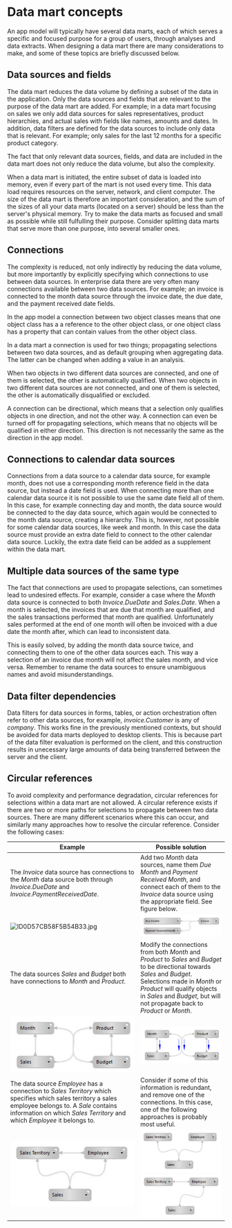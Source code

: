 # Data mart concepts

An app model will typically have several data marts, each of which serves a specific and focused purpose for a group of users, through analyses and data extracts. When designing a data mart there are many considerations to make, and some of these topics are briefly discussed below.

## Data sources and fields
 
The data mart reduces the data volume by defining a subset of the data in the application. Only the data sources and fields that are relevant to the purpose of the data mart are added. For example; in a data mart focusing on sales we only add data sources for sales representatives, product hierarchies, and actual sales with fields like names, amounts and dates. In addition, data filters are defined for the data sources to include only data that is relevant. For example; only sales for the last 12 months for a specific product category.

The fact that only relevant data sources, fields, and data are included in the data mart does not only reduce the data volume, but also the complexity.

When a data mart is initiated, the entire subset of data is loaded into memory, even if every part of the mart is not used every time. This data load requires resources on the server, network, and client computer. The size of the data mart is therefore an important consideration, and the sum of the sizes of all your data marts (located on a server) should be less than the server's physical memory. Try to make the data marts as focused and small as possible while still fulfulling their purpose. Consider splitting data marts that serve more than one purpose, into several smaller ones.

## Connections

The complexity is reduced, not only indirectly by reducing the data volume, but more importantly by explicitly specifying which connections to use between data sources. In enterprise data there are very often many connections available between two data sources. For example; an invoice is connected to the month data source through the invoice date, the due date, and the payment received date fields.

In the app model a connection between two object classes means that one object class has a a reference to the other object class, or one object class has a property that can contain values from the other object class. 

In a data mart a connection is used for two things; propagating selections between two data sources, and as default grouping when aggregating data. The latter can be changed when adding a value in an analysis.

When two objects in two different data sources are connected, and one of them is selected, the other is automatically qualified. When two objects in two different data sources are not connected, and one of them is selected, the other is automatically disqualified or excluded. 

A connection can be directional, which means that a selection only qualifies objects in one direction, and not the other way. A connection can even be turned off for propagating selections, which means that no objects will be qualified in either direction. This direction is not necessarily the same as the direction in the app model.

## Connections to calendar data sources

Connections from a data source to a calendar data source, for example month, does not use a corresponding month reference field in the data source, but instead a date field is used. When connecting more than one calendar data source it is not possible to use the same date field all of them. In this case, for example connecting day and month, the data source would be connected to the day data source, which again would be connected to the month data source, creating a hierarchy. This is, however, not possible for some calendar data sources, like week and month. In this case the data source must provide an extra date field to connect to the other calendar data source. Luckily, the extra date field can be added as a supplement within the data mart.

## Multiple data sources of the same type

The fact that connections are used to propagate selections, can sometimes lead to undesired effects. For example, consider a case where the *Month* data source is connected to both *Invoice.DueDate* and *Sales.Date*. When a month is selected, the invoices that are due that month are qualified, and the sales transactions performed that month are qualified. Unfortunately sales performed at the end of one month will often be invoiced with a due date the month after, which can lead to inconsistent data.

This is easily solved, by adding the month data source twice, and connecting them to one of the other data sources each. This way a selection of an invoice due month will not affect the sales month, and vice versa. Remember to rename the data sources to ensure unambiguous names and avoid misunderstandings.

## Data filter dependencies

Data filters for data sources in forms, tables, or action orchestration often refer to other data sources, for example, *invoice.Customer* is any of *company*. This works fine in the previously mentioned contexts, but should be avoided for data marts deployed to desktop clients. This is because part of the data filter evaluation is performed on the client, and this construction results in unecessary large amounts of data being transferred between the server and the client.

## Circular references

To avoid complexity and performance degradation, circular references for selections within a data mart are not allowed. A circular reference exists if there are two or more paths for selections to propagate between two data sources. There are many different scenarios where this can occur, and similarly many approaches how to resolve the circular reference. Consider the following cases:

| Example           | Possible solution |
|-------------------|-------------------|
| The *Invoice* data source has connections to the *Month* data source both through *Invoice.DueDate* and *Invoice.PaymentReceivedDate*.  | Add two *Month* data sources, name them *Due Month* and *Payment Received Month*, and connect each of them to the *Invoice* data source using the appropriate field. See figure below. |
![ID0D57CB58F5B54B33.jpg](media/ID0D57CB58F5B54B33.jpg) | ![IDA26D0104126541F7.jpg](media/IDA26D0104126541F7.jpg) |
|The data sources *Sales* and *Budget* both have connections to *Month* and *Product*.| Modify the connections from both *Month* and *Product* to *Sales* and *Budget* to be directional towards *Sales* and *Budget*. Selections made in *Month* or *Product* will qualify objects in *Sales* and *Budget*, but will not propagate back to *Product* or *Month*. |
| ![ID03E412AEB44641E9.jpg](media/ID03E412AEB44641E9.jpg) | ![IDB614D5A9A1FF4FB11.jpg](media/IDB614D5A9A1FF4FB11.jpg) |
| The data source *Employee* has a connection to *Sales Territory* which specifies which sales territory a sales employee belongs to. A *Sale* contains information on which *Sales Territory* and which *Employee* it belongs to. | Consider if some of this information is redundant, and remove one of the connections. In this case, one of the following approaches is probably most useful. |
| ![IDCF0EA99C6C3C4C34.jpg](media/IDCF0EA99C6C3C4C34.jpg) | ![IDB21CC6FF8C4F4B8A.jpg](media/IDB21CC6FF8C4F4B8A.jpg)  ![ID9B1B7FD84F6A4967.jpg](media/ID9B1B7FD84F6A4967.jpg) |
